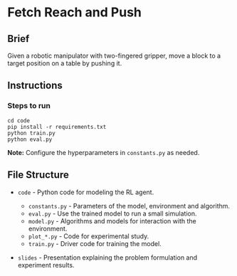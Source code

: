 # Fetch Reach and Push

## Brief

Given a robotic manipulator with two-fingered gripper, move a block to a target position on a table by pushing it.

## Instructions

### Steps to run

```shell
cd code
pip install -r requirements.txt
python train.py
python eval.py
```

**Note:** Configure the hyperparameters in ``constants.py`` as needed.

## File Structure

- ``code`` - Python code for modeling the RL agent.
    - ``constants.py`` - Parameters of the model, environment and algorithm.
    - ``eval.py`` - Use the trained model to run a small simulation.
    - ``model.py`` - Algorithms and models for interaction with the environment.
    - ``plot_*.py`` - Code for experimental study.
    - ``train.py`` - Driver code for training the model.

- ``slides`` - Presentation explaining the problem formulation and experiment results.
